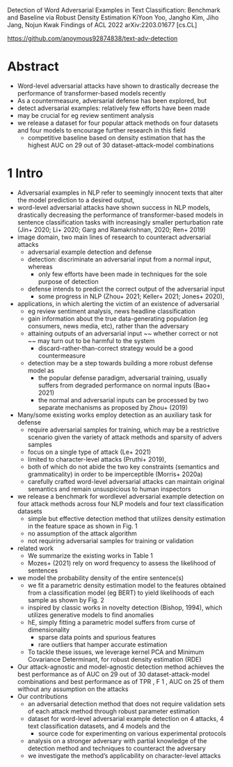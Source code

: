 Detection of Word Adversarial Examples in Text Classification:
  Benchmark and Baseline via Robust Density Estimation
KiYoon Yoo, Jangho Kim, Jiho Jang, Nojun Kwak
Findings of ACL 2022 arXiv:2203.01677 [cs.CL]

https://github.com/anoymous92874838/text-adv-detection

# Abstract

* Word-level adversarial attacks have shown to
  drastically decrease the performance of transformer-based models recently
* As a countermeasure, adversarial defense has been explored, but
* detect adversarial examples: relatively few efforts have been made 
* may be crucial for eg review sentiment analysis
* we release a dataset for four popular attack methods on four datasets and
  four models to encourage further research in this field
  * competitive baseline based on density estimation that has the
    highest AUC on 29 out of 30 dataset-attack-model combinations

# 1 Intro

* Adversarial examples in NLP refer to
  seemingly innocent texts that alter the model prediction to a desired output,
* word-level adversarial attacks have shown success in NLP models,
  drastically decreasing the performance of transformer-based models in
  sentence classification tasks with increasingly smaller perturbation rate
  (Jin+ 2020; Li+ 2020; Garg and Ramakrishnan, 2020; Ren+ 2019)
* image domain, two main lines of research to counteract adversarial attacks
  * adversarial example detection and defense
  * detection: discriminate an adversarial input from a normal input, whereas
    * only few efforts have been made in techniques for the sole purpose of
      detection
  * defense intends to predict the correct output of the adversarial input
    * some progress in NLP (Zhou+ 2021; Keller+ 2021; Jones+ 2020),
* applications, in which alerting the victim of an existence of adversarial
  * eg review sentiment analysis, news headline classification
  * gain information about the true data-generating population (eg consumers,
    news media, etc), rather than the adversary
  * attaining outputs of an adversarial input ~~ whether correct or not ~~ may
    turn out to be harmful to the system
    * discard-rather-than-correct strategy would be a good countermeasure
  * detection may be a step towards building a more robust defense model as
    * the popular defense paradigm, adversarial training, usually suffers from
      degraded performance on normal inputs (Bao+ 2021)
    * the normal and adversarial inputs can be processed by two separate
      mechanisms as proposed by Zhou+ (2019)
* Many/some existing works employ detection as an auxiliary task for defense
  * require adversarial samples for training, which may be a restrictive
    scenario given the variety of attack methods and sparsity of advers samples
  * focus on a single type of attack (Le+ 2021)
  * limited to character-level attacks (Pruthi+ 2019),
  * both of which do not abide the two key constraints (semantics and
    grammaticality) in order to be imperceptible (Morris+ 2020a)
  * carefully crafted word-level adversarial attacks can
    maintain original semantics and remain unsuspicious to human inspectors
* we release a benchmark for wordlevel adversarial example detection
  on four attack methods across four NLP models and
  four text classification datasets
  * simple but effective detection method that utilizes
    density estimation in the feature space as shown in Fig. 1
  * no assumption of the attack algorithm
  * not requiring adversarial samples for training or validation
* related work
  * We summarize the existing works in Table 1
  * Mozes+ (2021) rely on word frequency to assess the likelihood of sentences
* we model the probability density of the entire sentence(s)
  * we fit a parametric density estimation model to the features obtained from
    a classification model (eg BERT) to yield likelihoods of each sample as
    shown by Fig. 2
  * inspired by classic works in novelty detection (Bishop, 1994), which
    utilizes generative models to find anomalies
  * hE, simply fitting a parametric model suffers from curse of dimensionality
    * sparse data points and spurious features
    * rare outliers that hamper accurate estimation
  * To tackle these issues, we leverage kernel PCA and
    Minimum Covariance Determinant, for robust density estimation (RDE)
* Our attack-agnostic and model-agnostic detection method achieves the
  best performance as of AUC on 29 out of 30 dataset-attack-model combinations
  and best performance as of TPR , F 1 , AUC on 25 of them without any
  assumption on the attacks
* Our contributions
  * an adversarial detection method that does
    not require validation sets of each attack method through robust parameter
    estimation
  * dataset for word-level adversarial example detection on 4 attacks, 4 text
    classification datasets, and 4 models and the
    * source code for experimenting on various experimental protocols
  * analysis on a stronger adversary with partial knowledge of the detection
    method and techniques to counteract the adversary
  * we investigate the method’s applicability on character-level attacks
